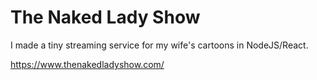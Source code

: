 # The Naked Lady Show
I made a tiny streaming service for my wife's cartoons in NodeJS/React.

https://www.thenakedladyshow.com/
